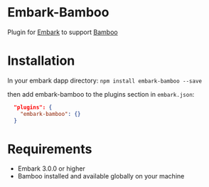 Embark-Bamboo
======

Plugin for [Embark](https://github.com/embark-framework/embark) to support [Bamboo](https://github.com/pirapira/bamboo)

Installation
======

In your embark dapp directory:
```npm install embark-bamboo --save```

then add embark-bamboo to the plugins section in ```embark.json```:

```Json
  "plugins": {
    "embark-bamboo": {}
  }
```

Requirements
======

- Embark 3.0.0 or higher
- Bamboo installed and available globally on your machine

